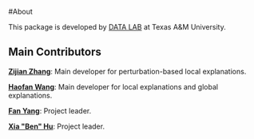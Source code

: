 #About

This package is developed by [DATA LAB](http://faculty.cs.tamu.edu/xiahu/) at Texas A&M University.

## Main Contributors

[**Zijian Zhang**](./):
Main developer for perturbation-based local explanations.

[**Haofan Wang**](./):
Main developer for local explanations and global explanations.

[**Fan Yang**](./):
Project leader. 

[**Xia "Ben" Hu**](./):
Project leader. 
